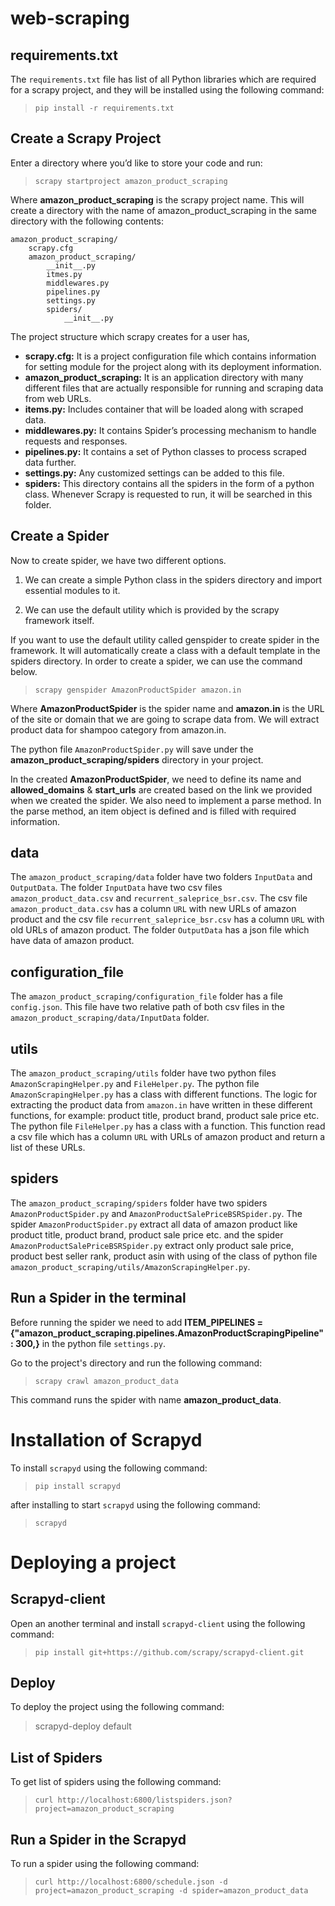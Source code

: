 # web-scraping
## requirements.txt
The `requirements.txt` file has list of all Python libraries which are required for a scrapy project, and they will be installed using the following command:<br/>
> `pip install -r requirements.txt` 
## Create a Scrapy Project
Enter a directory where you’d like to store your code and run:
> `scrapy startproject amazon_product_scraping`

Where **amazon_product_scraping** is the scrapy project name. This will create a directory with the name of amazon_product_scraping in the same directory with the following contents:
```
amazon_product_scraping/
    scrapy.cfg
    amazon_product_scraping/
        __init__.py
        itmes.py
        middlewares.py
        pipelines.py
        settings.py
        spiders/
            __init__.py
```
The project structure which scrapy creates for a user has,
* **scrapy.cfg:** It is a project configuration file which contains information for setting module for the project along with its deployment information.
* **amazon_product_scraping:** It is an application directory with many different files that are actually responsible for running and scraping data from web URLs.
* **items.py:** Includes container that will be loaded along with scraped data.
* **middlewares.py:** It contains Spider’s processing mechanism to handle requests and responses.
* **pipelines.py:** It contains a set of Python classes to process scraped data further.
* **settings.py:** Any customized settings can be added to this file.
* **spiders:**  This directory contains all the spiders in the form of a python class. Whenever Scrapy is requested to run, it will be searched in this folder.
## Create a Spider
Now to create spider, we have two different options.

1) We can create a simple Python class in the spiders directory and import essential modules to it.

2) We can use the default utility which is provided by the scrapy framework itself.

If you want to use the default utility called genspider to create spider in the framework. It will automatically create a class with a default template in the spiders directory. In order to create a spider, we can use the command below.
> `scrapy genspider AmazonProductSpider amazon.in`

Where **AmazonProductSpider** is the spider name and **amazon.in** is the URL of the site or domain that we are going to scrape data from. We will extract product data for shampoo category from amazon.in. 

The python file `AmazonProductSpider.py` will save under the **amazon_product_scraping/spiders** directory in your project. 

In the created **AmazonProductSpider**, we need to define its name and **allowed_domains** & **start_urls** are created based on the link we provided when we created the spider. We also need to implement a parse method. In the parse method, an item object is defined and is filled with required information.
## data
The `amazon_product_scraping/data` folder have two folders `InputData` and `OutputData`. The folder `InputData` have two csv files `amazon_product_data.csv` and `recurrent_saleprice_bsr.csv`. The csv file `amazon_product_data.csv` has a column `URL` with new URLs of amazon product and the csv file `recurrent_saleprice_bsr.csv` has a column `URL` with old URLs of amazon product. The folder `OutputData` has a json file which have data of amazon product.
## configuration_file
The `amazon_product_scraping/configuration_file` folder has a file `config.json`. This file have two relative path of both csv files in the `amazon_product_scraping/data/InputData` folder.
## utils
The `amazon_product_scraping/utils` folder have two python files `AmazonScrapingHelper.py` and `FileHelper.py`. The python file `AmazonScrapingHelper.py` has a class with different functions. The logic for extracting the product data from `amazon.in` have written in these different functions, for example: product title, product brand, product sale price etc. The python file `FileHelper.py` has a class with a function. This function read a csv file which has a column `URL` with URLs of amazon product and return a list of these URLs.
## spiders
The `amazon_product_scraping/spiders` folder have two spiders `AmazonProductSpider.py` and `AmazonProductSalePriceBSRSpider.py`. The spider `AmazonProductSpider.py` extract all data of amazon product like product title, product brand, product sale price etc. and the spider `AmazonProductSalePriceBSRSpider.py` extract only product sale price, product best seller rank, product asin with using of the class of python file `amazon_product_scraping/utils/AmazonScrapingHelper.py`. 
## Run a Spider in the terminal
Before running the spider we need to add **ITEM_PIPELINES = {"amazon_product_scraping.pipelines.AmazonProductScrapingPipeline": 300,}** in the python file `settings.py`.

Go to the project's directory and run the following command:
> `scrapy crawl amazon_product_data`

This command runs the spider with name **amazon_product_data**.
# Installation of Scrapyd
To install `scrapyd` using the following command:
> `pip install scrapyd`

after installing to start `scrapyd` using the following command:
> `scrapyd`
# Deploying a project
## Scrapyd-client
Open an another terminal and install `scrapyd-client` using the following command:
> `pip install git+https://github.com/scrapy/scrapyd-client.git`
## Deploy
To deploy the project using the following command:
> scrapyd-deploy default
## List of Spiders
To get list of spiders using the following command:
> `curl http://localhost:6800/listspiders.json?project=amazon_product_scraping`
## Run a Spider in the Scrapyd
To run a spider using the following command:
> `curl http://localhost:6800/schedule.json -d project=amazon_product_scraping -d spider=amazon_product_data`
